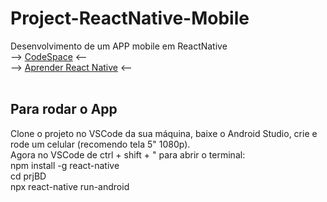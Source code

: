 # Project-ReactNative-Mobile
Desenvolvimento de um APP mobile em ReactNative
<br>
--> [CodeSpace](https://orange-telegram-464p9q6q5xgf79wj.github.dev/) <--
<br>
--> [Aprender React Native](https://reactnative.dev/docs/getting-started) <--
<br>
<br>
## Para rodar o App
Clone o projeto no VSCode da sua máquina, baixe o Android Studio, crie e rode um celular (recomendo tela 5" 1080p).
<br>
Agora no VSCode de ctrl + shift + " para abrir o terminal:
<br>
npm install -g react-native
<br>
cd prjBD
<br>
npx react-native run-android